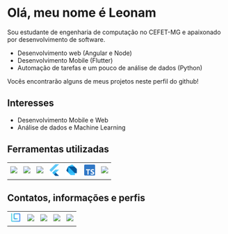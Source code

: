 # Olá, meu nome é Leonam 

Sou estudante de engenharia de computação no CEFET-MG e apaixonado por desenvolvimento de software.

* Desenvolvimento web (Angular e Node)
* Desenvolvimento Mobile (Flutter)
* Automação de tarefas e um pouco de análise de dados (Python)

Vocês encontrarão alguns de meus projetos neste perfil do github!

## Interesses

* Desenvolvimento Mobile e Web
* Análise de dados e Machine Learning

## Ferramentas utilizadas

<table>
    <tr>
        <td>
            <a href='https://github.com/python/cpython' title='Python'><img width=25 src='https://upload.wikimedia.org/wikipedia/commons/c/c3/Python-logo-notext.svg'></a>
        </td>
        <td>
            <a href='https://github.com/nodejs/node' title='Node.js'><img width=50 src='https://upload.wikimedia.org/wikipedia/commons/d/d9/Node.js_logo.svg'></a>
        </td>
        <td>
            <a href='https://github.com/angular/angular' title='Angular'><img width=35 src='https://angular.io/assets/images/logos/angular/angular.svg'></a>
        </td>
        <td>
            <a href='https://github.com/flutter/flutter' title='Flutter'><img width=22 src='img/flutter.svg'></a>
        </td>
        <td>
            <a href='https://github.com/dart-lang/sdk' title='Dart'><img width=30 src='img/dart.svg'></a>
        </td>
        <td>
            <a href='https://github.com/microsoft/TypeScript' title='Typescript'><img width=25 src='img/ts.svg'></a>
        </td>
        <td>
            <a href='https://github.com/microsoft/vscode' title='VScode'><img width=25 src='https://upload.wikimedia.org/wikipedia/commons/thumb/9/9a/Visual_Studio_Code_1.35_icon.svg/800px-Visual_Studio_Code_1.35_icon.svg.png'></a>
        </td>
    </tr>
</table>


## Contatos, informações e perfis

<table>
    <tr>
        <td>
            <a href='http://leonamtv.github.io/leonamtv/' title='Meu website'><img width=25 src="src/assets/personallogo.svg"></a>
        </td>
        <td>
            <a href='https://t.me/Leonam_tv' title='Telegram'><img width=25 src="https://upload.wikimedia.org/wikipedia/commons/8/82/Telegram_logo.svg"></a>
        </td>
        <td>
            <a href='https://www.instagram.com/leonam_tv/' title='Instagram'><img width=25 src="https://upload.wikimedia.org/wikipedia/commons/thumb/e/e7/Instagram_logo_2016.svg/132px-Instagram_logo_2016.svg.png"></a>
        </td>
        <td>
            <a href='https://www.linkedin.com/in/leonamtvasconcelos/' title='Linkedin'><img width=25 src="https://upload.wikimedia.org/wikipedia/commons/c/ca/LinkedIn_logo_initials.png"></a>
        </td>
        <td>
            <a href='https://gitlab.com/leonam_tv' title='Gitlab'><img width=25 src="https://upload.wikimedia.org/wikipedia/commons/1/18/GitLab_Logo.svg"></a>
        </td>
    </tr>
</table>


